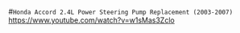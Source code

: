 



#`Honda Accord 2.4L Power Steering Pump Replacement (2003-2007)`  
https://www.youtube.com/watch?v=w1sMas3Zclo   
